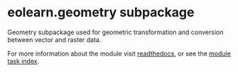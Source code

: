 # eolearn.geometry subpackage

Geometry subpackage used for geometric transformation and conversion between vector and raster data.

For more information about the module visit [readthedocs](https://eo-learn.readthedocs.io/en/latest/reference/eolearn.geometry.html), or see the [module task index](https://eo-learn.readthedocs.io/en/latest/eotasks.html#geometry).
